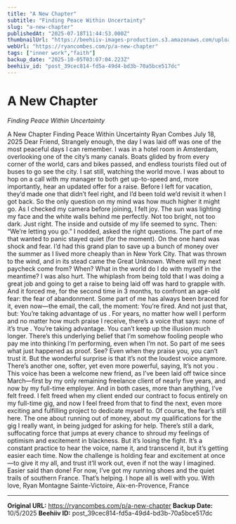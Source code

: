 ```yaml
---
title: "A New Chapter"
subtitle: "Finding Peace Within Uncertainty"
slug: "a-new-chapter"
publishedAt: "2025-07-18T11:44:53.000Z"
thumbnailUrl: "https://beehiiv-images-production.s3.amazonaws.com/uploads/asset/file/49b4bd3d-bd96-420e-9ff8-a3c12046ae02/LTaF_Thumbnail_76.png?t=1753621505"
webUrl: "https://ryancombes.com/p/a-new-chapter"
tags: ["inner work","faith"]
backup_date: "2025-10-05T03:07:04.223Z"
beehiiv_id: "post_39cec814-fd5a-49d4-bd3b-70a5bce517dc"
---
```


# A New Chapter

*Finding Peace Within Uncertainty*



A New Chapter Finding Peace Within Uncertainty Ryan Combes July 18, 2025 Dear Friend, Strangely enough, the day I was laid off was one of the most peaceful days I can remember. I was in a hotel room in Amsterdam, overlooking one of the city’s many canals. Boats glided by from every corner of the world, cars and bikes passed, and endless tourists filed out of buses to go see the city. I sat still, watching the world move. I was about to hop on a call with my manager to both get up-to-speed and, more importantly, hear an updated offer for a raise. Before I left for vacation, they’d made one that didn’t feel right, and I’d been told we’d revisit it when I got back. So the only question on my mind was how much higher it might go. As I checked my camera before joining, I felt joy. The sun was lighting my face and the white walls behind me perfectly. Not too bright, not too dark. Just right. The inside and outside of my life seemed to sync. Then: “We’re letting you go.” I nodded, asked the right questions. The part of me that wanted to panic stayed quiet (for the moment). On the one hand was shock and fear. I’d had this grand plan to save up a bunch of money over the summer as I lived more cheaply than in New York City. That was thrown to the wind, and in its stead came the Great Unknown. Where will my next paycheck come from? When? What in the world do I do with myself in the meantime? I was also hurt. The whiplash from being told that I was doing a great job and going to get a raise to being laid off was hard to grapple with. And it forced me, for the second time in 3 months, to confront an age-old fear: the fear of abandonment. Some part of me has always been braced for it, even now—the email, the call, the moment: You’re fired. And not just that, but: You’re taking advantage of us . For years, no matter how well I perform and no matter how much praise I receive, there’s a voice that says: none of it’s true . You’re taking advantage. You can’t keep up the illusion much longer. There’s this underlying belief that I’m somehow fooling people who pay me into thinking I’m performing, even when I’m not. So part of me sees what just happened as proof. See? Even when they praise you, you can’t trust it. But the wonderful surprise is that it’s not the loudest voice anymore. There’s another one, softer, yet even more powerful, saying, It’s not you . This voice has been a welcome new friend, as I’ve been laid off twice since March—first by my only remaining freelance client of nearly five years, and now by my full-time employer. And in both cases, more than anything, I’ve felt freed. I felt freed when my client ended our contract to focus entirely on my full-time gig, and now I feel freed from that to find the next, even more exciting and fulfilling project to dedicate myself to. Of course, the fear’s still here. The one about running out of money, about my qualifications for the gig I really want, in being judged for asking for help. There’s still a dark, suffocating force that jumps at every chance to shroud my feelings of optimism and excitement in blackness. But it’s losing the fight. It’s a constant practice to hear the voice, name it, and transcend it, but it’s getting easier each time. Now the challenge is holding fear and excitement at once—to give it my all, and trust it’ll work out, even if not the way I imagined. Easier said than done! For now, I’ve got my running shoes and the quiet trails of southern France. That’s helping. I hope all is well with you. With love, Ryan Montagne Sainte-Victoire, Aix-en-Provence, France

---

**Original URL:** https://ryancombes.com/p/a-new-chapter
**Backup Date:** 10/5/2025
**Beehiiv ID:** post_39cec814-fd5a-49d4-bd3b-70a5bce517dc
